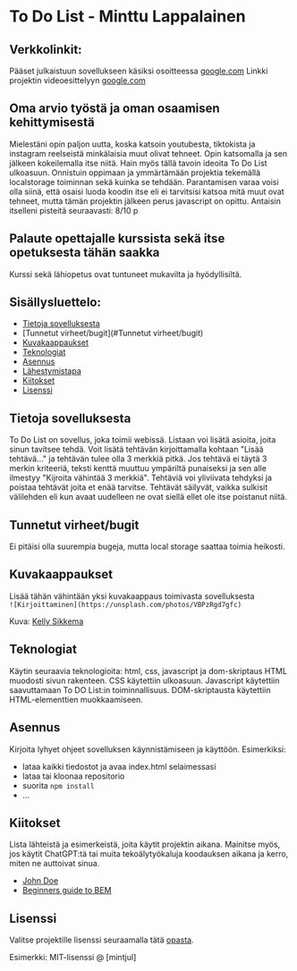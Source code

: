 # To Do List - Minttu Lappalainen

## Verkkolinkit:
Pääset julkaistuun sovellukseen käsiksi osoitteessa [google.com](https://google.com)
Linkki projektin videoesittelyyn [google.com](https://google.com)

## Oma arvio työstä ja oman osaamisen kehittymisestä
Mielestäni opin paljon uutta, koska katsoin youtubesta, tiktokista ja instagram reelseistä minkälaisia muut olivat tehneet.
Opin katsomalla ja sen jälkeen kokeilemalla itse niitä.
Hain myös tällä tavoin ideoita To Do List ulkoasuun.
Onnistuin oppimaan ja ymmärtämään projektia tekemällä localstorage toiminnan sekä kuinka se tehdään.
Parantamisen varaa voisi olla siinä, että osaisi luoda koodin itse eli ei tarvitsisi katsoa mitä muut ovat tehneet,
mutta tämän projektin jälkeen perus javascript on opittu.
Antaisin itselleni pisteitä seuraavasti: 8/10 p

## Palaute opettajalle kurssista sekä itse opetuksesta tähän saakka
Kurssi sekä lähiopetus ovat tuntuneet mukavilta ja hyödyllisiltä.


## Sisällysluettelo:

- [Tietoja sovelluksesta](#tietoja-sovelluksesta)
- [Tunnetut virheet/bugit](#Tunnetut virheet/bugit)
- [Kuvakaappaukset](#kuvakaappaukset)
- [Teknologiat](#teknologiat)
- [Asennus](#asennus)
- [Lähestymistapa](#lähestymistapa)
- [Kiitokset](#kiitokset)
- [Lisenssi](#lisenssi)

## Tietoja sovelluksesta
To Do List on sovellus, joka toimii webissä. Listaan voi lisätä asioita, joita sinun tavitsee tehdä. Voit lisätä tehtävän kirjoittamalla kohtaan "Lisää tehtävä..."
ja tehtävän tulee olla 3 merkkiä pitkä. Jos tehtävä ei täytä 3 merkin kriteeriä, teksti kenttä muuttuu ympäriltä punaiseksi ja sen alle ilmestyy "Kijroita vähintää 3 merkkiä".
Tehtäviä voi yliviivata tehdyksi ja poistaa tehtävät joita et enää tarvitse. Tehtävät säilyvät, vaikka sulkisit välilehden eli kun avaat uudelleen ne ovat siellä ellet ole itse poistanut niitä.

## Tunnetut virheet/bugit
Ei pitäisi olla suurempia bugeja, mutta local storage saattaa toimia heikosti.

## Kuvakaappaukset
Lisää tähän vähintään yksi kuvakaappaus toimivasta sovelluksesta  
`![Kirjoittaminen](https://unsplash.com/photos/VBPzRgd7gfc)`

Kuva: [Kelly Sikkema](https://unsplash.com/@kellysikkema)

## Teknologiat 
Käytin seuraavia teknologioita: html, css, javascript ja dom-skriptaus
HTML muodosti sivun rakenteen. CSS käytettiin ulkoasuun. Javascript käytettiin saavuttamaan To DO List:in toiminnallisuus. DOM-skriptausta käytettiin HTML-elementtien muokkaamiseen.

## Asennus
Kirjoita lyhyet ohjeet sovelluksen käynnistämiseen ja käyttöön. Esimerkiksi:  
- lataa kaikki tiedostot ja avaa index.html selaimessasi  
- lataa tai kloonaa repositorio  
- suorita `npm install`  
- ...

## Kiitokset
Lista lähteistä ja esimerkeistä, joita käytit projektin aikana. Mainitse myös, jos käytit ChatGPT:tä tai muita tekoälytyökaluja koodauksen aikana ja kerro, miten ne auttoivat sinua.  
- [John Doe](johndoe.com)  
- [Beginners guide to BEM](link-goes-here.com)  

## Lisenssi
Valitse projektille lisenssi seuraamalla tätä [opasta](https://docs.github.com/en/communities/setting-up-your-project-for-healthy-contributions/adding-a-license-to-a-repository).

Esimerkki: MIT-lisenssi @ [mintjul]
